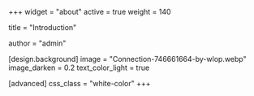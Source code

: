 +++
widget = "about"
active = true
weight = 140

title = "Introduction"

author = "admin"

[design.background]
  image = "Connection-746661664-by-wlop.webp"
  image_darken = 0.2
  text_color_light = true
  
[advanced]
  css_class = "white-color"
+++
